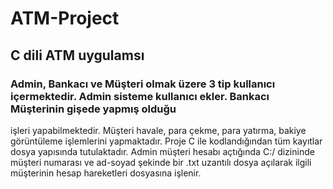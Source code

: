 # ATM-Project
## C dili ATM uygulamsı
### Admin, Bankacı ve Müşteri olmak üzere 3 tip kullanıcı içermektedir. Admin sisteme kullanıcı ekler. Bankacı Müşterinin gişede yapmış olduğu
işleri yapabilmektedir. Müşteri havale, para çekme, para yatırma, bakiye görüntüleme işlemlerini yapmaktadır. Proje C ile kodlandığından 
tüm kayıtlar dosya yapısında tutulaktadır. Admin müşteri hesabı açtığında C:/ dizininde müşteri numarası ve ad-soyad şekinde bir .txt
uzantılı dosya açılarak ilgili müşterinin hesap hareketleri dosyasına işlenir.
